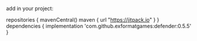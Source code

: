 add in your project:

repositories {
        mavenCentral()
        maven { url "https://jitpack.io" }
   }
   dependencies {
         implementation 'com.github.exformatgames:defender:0.5.5'
   }
   

